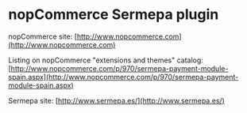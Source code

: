 ﻿nopCommerce Sermepa plugin
===========

nopCommerce site: [http://www.nopcommerce.com](http://www.nopcommerce.com)

Listing on nopCommerce "extensions and themes" catalog: [http://www.nopcommerce.com/p/970/sermepa-payment-module-spain.aspx](http://www.nopcommerce.com/p/970/sermepa-payment-module-spain.aspx)

Sermepa site: [http://www.sermepa.es/](http://www.sermepa.es/)
